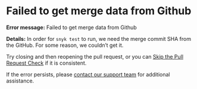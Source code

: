 # Failed to get merge data from Github

**Error message:** Failed to get merge data from Github 

**Details:** In order for `snyk test` to run, we need the merge commit SHA from the GitHub. For some reason, we couldn’t get it.

  
 Try closing and then reopening the pull request, or you can [Skip the Pull Request Check](/hc/en-us/articles/360007301698) if it is consistent.

  
 If the error persists, please [contact our support team](mailto:support@snyk.io) for additional assistance.

